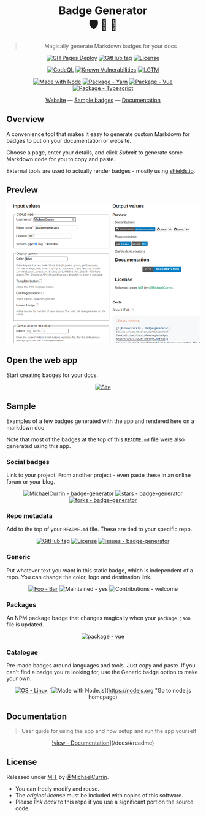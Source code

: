 <div align="center">

# Badge Generator <br> :shield: :badger: :mage:

> Magically generate Markdown badges for your docs

[![GH Pages Deploy](https://github.com/MichaelCurrin/badge-generator/workflows/GH%20Pages%20Deploy/badge.svg)](https://github.com/MichaelCurrin/badge-generator/actions/workflows/main.yml "GitHub Actions workflow status")
[![GitHub tag](https://img.shields.io/github/tag/MichaelCurrin/badge-generator)](https://github.com/MichaelCurrin/badge-generator/releases/?include_prereleases&sort=semver "View GitHub releases")
[![License](https://img.shields.io/badge/License-MIT-blue)](#license "Go to license section")

[![CodeQL](https://github.com/MichaelCurrin/badge-generator/workflows/CodeQL/badge.svg)](https://github.com/MichaelCurrin/badge-generator/actions?query=workflow%3ACodeQL "Code quality workflow status")
[![Known Vulnerabilities](https://snyk.io/test/github/MichaelCurrin/badge-generator/badge.svg?targetFile=package.json)](https://snyk.io/test/github/MichaelCurrin/badge-generator?targetFile=package.json "Snyk vulnerabilities")
[![LGTM](https://img.shields.io/lgtm/grade/javascript/github/MichaelCurrin/badge-generator?logo=lgtm)](https://lgtm.com/projects/g/MichaelCurrin/badge-generator/context:javascript "View Code Quality checks on LGTM.com")

[![Made with Node](https://img.shields.io/badge/dynamic/json?label=node&query=%24.engines%5B%22node%22%5D&url=https%3A%2F%2Fraw.githubusercontent.com%2FMichaelCurrin%2Fbadge-generator%2Fmaster%2Fpackage.json)](https://nodejs.org "Go to Node.js homepage")
[![Package - Yarn](https://img.shields.io/badge/yarn->=1-blue?logo=yarn&logoColor=white)](https://classic.yarnpkg.com "Go to Yarn classic homepage")
[![Package - Vue](https://img.shields.io/github/package-json/dependency-version/MichaelCurrin/badge-generator/vue?logo=vue.js&logoColor=white)](https://www.npmjs.com/package/vue "Go to Vue on NPM")
[![Package - Typescript](https://img.shields.io/github/package-json/dependency-version/MichaelCurrin/badge-generator/dev/typescript?logo=typescript&logoColor=white)](https://www.npmjs.com/package/typescript "Go to TypeScript on NPM")

[Website](https://michaelcurrin.github.io/badge-generator/) — [Sample badges](#sample) — [Documentation](/docs/#readme)

</div>


## Overview

A convenience tool that makes it easy to generate custom Markdown for badges to put on your documentation or website.

Choose a page, enter your details, and click _Submit_ to generate some Markdown code for you to copy and paste.

External tools are used to actually render badges - mostly using [shields.io](https://shields.io).


## Preview

<div align="center">
    <a href="https://michaelcurrin.github.io/badge-generator/">
        <img src="/docs/_media/sample.png"
            alt="Sample screenshot"
            title="Go to the site"
            width="600" >
    </a>
</div>


## Open the web app

Start creating badges for your docs.

<div align="center">

[![Site](https://img.shields.io/badge/View_site-Badge_Generator-2ea44f?style=for-the-badge)](https://michaelcurrin.github.io/badge-generator/)

</div>


## Sample

Examples of a few badges generated with the app and rendered here on a markdown doc

Note that most of the badges at the top of this `README.md` file were also generated using this app.

### Social badges

Link to your project. From another project - even paste these in an online forum or your blog.

<div align="center">

[![MichaelCurrin - badge-generator](https://img.shields.io/static/v1?label=MichaelCurrin&message=badge-generator&color=blue&logo=github)](https://github.com/MichaelCurrin/badge-generator)
[![stars - badge-generator](https://img.shields.io/github/stars/MichaelCurrin/badge-generator?style=social)](https://github.com/MichaelCurrin/badge-generator)
[![forks - badge-generator](https://img.shields.io/github/forks/MichaelCurrin/badge-generator?style=social)](https://github.com/MichaelCurrin/badge-generator)

</div>

### Repo metadata

Add to the top of your `README.md` file. These are tied to your specific repo.

<div align="center">

[![GitHub tag](https://img.shields.io/github/tag/MichaelCurrin/badge-generator?include_prereleases=&sort=semver)](https://github.com/MichaelCurrin/badge-generator/releases/)
[![License](https://img.shields.io/badge/License-MIT-blue)](#license)
[![issues - badge-generator](https://img.shields.io/github/issues/MichaelCurrin/badge-generator)](https://github.com/MichaelCurrin/badge-generator/issues)

</div>

### Generic

Put whatever text you want in this static badge, which is independent of a repo. You can change the color, logo and destination link.

<div align="center">

[![Foo - Bar](https://img.shields.io/badge/Foo-Bar-2ea44f)](#)
![Maintained - yes](https://img.shields.io/badge/Maintained-yes-green)
![Contributions - welcome](https://img.shields.io/badge/Contributions-welcome-blueviolet)

</div>

### Packages

An NPM package badge that changes magically when your `package.json` file is updated.

<div align="center">

[![package - vue](https://img.shields.io/github/package-json/dependency-version/MichaelCurrin/badge-generator/vue?logo=vue.js&logoColor=white)](https://www.npmjs.com/package/vue)

</div>

### Catalogue

Pre-made badges around languages and tools. Just copy and paste. If you can't find a badge you're looking for, use the Generic badge option to make your own.

<div align="center">

[![OS - Linux](https://img.shields.io/badge/OS-Linux-blue?logo=linux&logoColor=white)](https://www.linux.org/ "Go to Linux homepage")
[![Made with Node.js](https://img.shields.io/badge/Node.js->%3D12-blue?logo=node.js&logoColor=white)](https://nodejs.org "Go to node.js homepage)

</div>


## Documentation
> User guide for using the app and how setup and run the app yourself

<div align="center">

[!view - Documentation](https://img.shields.io/badge/view-Documentation-blue?style=for-the-badge)](/docs/#readme)

</div>


## License

Released under [MIT](/LICENSE) by [@MichaelCurrin](https://github.com/MichaelCurrin).

- You can freely modify and reuse.
- The _original license_ must be included with copies of this software.
- Please _link back_ to this repo if you use a significant portion the source code.
